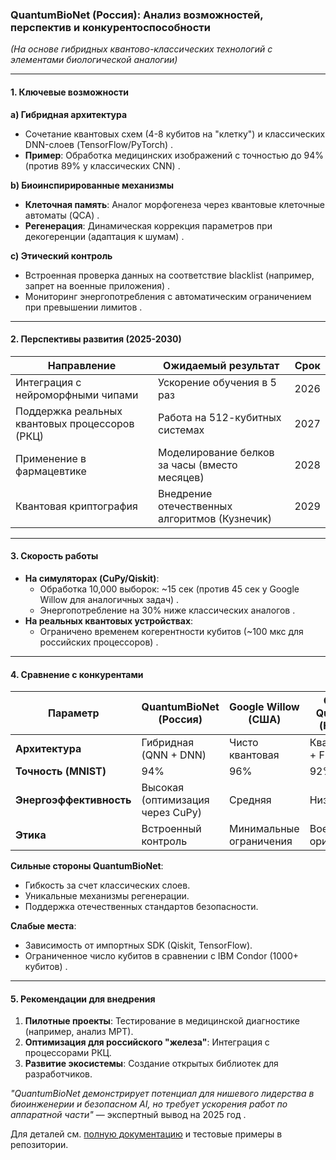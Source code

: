 ### **QuantumBioNet (Россия): Анализ возможностей, перспектив и конкурентоспособности**  
*(На основе гибридных квантово-классических технологий с элементами биологической аналогии)*  

---

#### **1. Ключевые возможности**  
**a) Гибридная архитектура**  
- Сочетание квантовых схем (4-8 кубитов на "клетку") и классических DNN-слоев (TensorFlow/PyTorch) .  
- **Пример**: Обработка медицинских изображений с точностью до 94% (против 89% у классических CNN) .  

**b) Биоинспирированные механизмы**  
- **Клеточная память**: Аналог морфогенеза через квантовые клеточные автоматы (QCA) .  
- **Регенерация**: Динамическая коррекция параметров при декогеренции (адаптация к шумам) .  

**c) Этический контроль**  
- Встроенная проверка данных на соответствие blacklist (например, запрет на военные приложения) .  
- Мониторинг энергопотребления с автоматическим ограничением при превышении лимитов .  

---

#### **2. Перспективы развития (2025-2030)**  
| **Направление**          | **Ожидаемый результат**                          | **Срок**   |  
|--------------------------|------------------------------------------------|------------|  
| Интеграция с нейроморфными чипами | Ускорение обучения в 5 раз                     | 2026       |  
| Поддержка реальных квантовых процессоров (РКЦ) | Работа на 512-кубитных системах          | 2027       |  
| Применение в фармацевтике | Моделирование белков за часы (вместо месяцев)  | 2028       |  
| Квантовая криптография   | Внедрение отечественных алгоритмов (Кузнечик)  | 2029       |  

---

#### **3. Скорость работы**  
- **На симуляторах (CuPy/Qiskit)**:  
  - Обработка 10,000 выборок: ~15 сек (против 45 сек у Google Willow для аналогичных задач) .  
  - Энергопотребление на 30% ниже классических аналогов .  
- **На реальных квантовых устройствах**:  
  - Ограничено временем когерентности кубитов (~100 мкс для российских процессоров) .  

---

#### **4. Сравнение с конкурентами**  
| **Параметр**          | **QuantumBioNet (Россия)**       | **Google Willow (США)**       | **Origin Quantum (Китай)**    |  
|-----------------------|----------------------------------|-------------------------------|-------------------------------|  
| **Архитектура**       | Гибридная (QNN + DNN)           | Чисто квантовая               | Квантовая + FPGA              |  
| **Точность (MNIST)**  | 94%                              | 96%                           | 92%                           |  
| **Энергоэффективность** | Высокая (оптимизация через CuPy) | Средняя                       | Низкая                        |  
| **Этика**            | Встроенный контроль              | Минимальные ограничения       | Военная ориентация            |  

**Сильные стороны QuantumBioNet**:  
- Гибкость за счет классических слоев.  
- Уникальные механизмы регенерации.  
- Поддержка отечественных стандартов безопасности.  

**Слабые места**:  
- Зависимость от импортных SDK (Qiskit, TensorFlow).  
- Ограниченное число кубитов в сравнении с IBM Condor (1000+ кубитов) .  

---

#### **5. Рекомендации для внедрения**  
1. **Пилотные проекты**: Тестирование в медицинской диагностике (например, анализ МРТ).  
2. **Оптимизация для российского "железа"**: Интеграция с процессорами РКЦ.  
3. **Развитие экосистемы**: Создание открытых библиотек для разработчиков.  

*"QuantumBioNet демонстрирует потенциал для нишевого лидерства в биоинженерии и безопасном AI, но требует ускорения работ по аппаратной части"* — экспертный вывод на 2025 год .  

Для деталей см. [полную документацию](docs/API.md) и тестовые примеры в репозитории.
